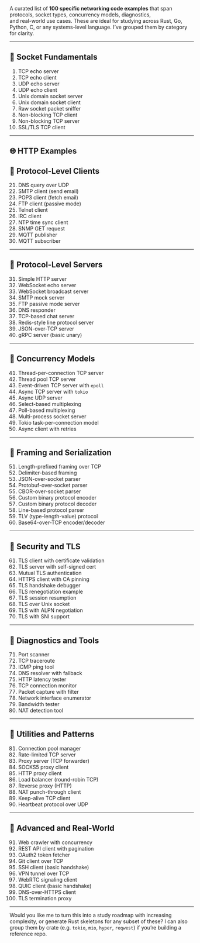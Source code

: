 A curated list of **100 specific networking code examples** that span protocols, socket types, concurrency models, diagnostics,  
and real-world use cases. These are ideal for studying across Rust, Go, Python, C, or any systems-level language. I’ve grouped them by 
category for clarity.

---

## 🔌 Socket Fundamentals
1. TCP echo server  
2. TCP echo client  
3. UDP echo server  
4. UDP echo client  
5. Unix domain socket server  
6. Unix domain socket client  
7. Raw socket packet sniffer  
8. Non-blocking TCP client  
9. Non-blocking TCP server  
10. SSL/TLS TCP client

---

## 🌐 HTTP Examples

## 📡 Protocol-Level Clients
21. DNS query over UDP  
22. SMTP client (send email)  
23. POP3 client (fetch email)  
24. FTP client (passive mode)  
25. Telnet client  
26. IRC client  
27. NTP time sync client  
28. SNMP GET request  
29. MQTT publisher  
30. MQTT subscriber

---

## 🔁 Protocol-Level Servers
31. Simple HTTP server  
32. WebSocket echo server  
33. WebSocket broadcast server  
34. SMTP mock server  
35. FTP passive mode server  
36. DNS responder  
37. TCP-based chat server  
38. Redis-style line protocol server  
39. JSON-over-TCP server  
40. gRPC server (basic unary)

---

## 🧵 Concurrency Models
41. Thread-per-connection TCP server  
42. Thread pool TCP server  
43. Event-driven TCP server with `epoll`  
44. Async TCP server with `tokio`  
45. Async UDP server  
46. Select-based multiplexing  
47. Poll-based multiplexing  
48. Multi-process socket server  
49. Tokio task-per-connection model  
50. Async client with retries

---

## 🔄 Framing and Serialization
51. Length-prefixed framing over TCP  
52. Delimiter-based framing  
53. JSON-over-socket parser  
54. Protobuf-over-socket parser  
55. CBOR-over-socket parser  
56. Custom binary protocol encoder  
57. Custom binary protocol decoder  
58. Line-based protocol parser  
59. TLV (type-length-value) protocol  
60. Base64-over-TCP encoder/decoder

---

## 🔐 Security and TLS
61. TLS client with certificate validation  
62. TLS server with self-signed cert  
63. Mutual TLS authentication  
64. HTTPS client with CA pinning  
65. TLS handshake debugger  
66. TLS renegotiation example  
67. TLS session resumption  
68. TLS over Unix socket  
69. TLS with ALPN negotiation  
70. TLS with SNI support

---

## 🧪 Diagnostics and Tools
71. Port scanner  
72. TCP traceroute  
73. ICMP ping tool  
74. DNS resolver with fallback  
75. HTTP latency tester  
76. TCP connection monitor  
77. Packet capture with filter  
78. Network interface enumerator  
79. Bandwidth tester  
80. NAT detection tool

---

## 🧰 Utilities and Patterns
81. Connection pool manager  
82. Rate-limited TCP server  
83. Proxy server (TCP forwarder)  
84. SOCKS5 proxy client  
85. HTTP proxy client  
86. Load balancer (round-robin TCP)  
87. Reverse proxy (HTTP)  
88. NAT punch-through client  
89. Keep-alive TCP client  
90. Heartbeat protocol over UDP

---

## 🧬 Advanced and Real-World
91. Web crawler with concurrency  
92. REST API client with pagination  
93. OAuth2 token fetcher  
94. Git client over TCP  
95. SSH client (basic handshake)  
96. VPN tunnel over TCP  
97. WebRTC signaling client  
98. QUIC client (basic handshake)  
99. DNS-over-HTTPS client  
100. TLS termination proxy

---

Would you like me to turn this into a study roadmap with increasing complexity, or generate Rust skeletons for any subset of these? I can also group them by crate (e.g. `tokio`, `mio`, `hyper`, `reqwest`) if you’re building a reference repo.
